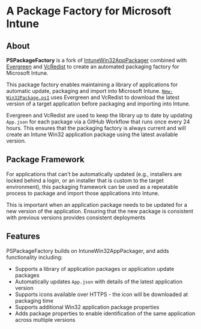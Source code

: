 # A Package Factory for Microsoft Intune

## About

**PSPackageFactory** is a fork of [IntuneWin32AppPackager](https://github.com/MSEndpointMgr/IntuneWin32AppPackager) combined with [Evergreen](https://stealthpuppy.com/evergreen) and [VcRedist](https://vcredist.com/) to create an automated packaging factory for Microsoft Intune.

This package factory enables maintaining a library of applications for automatic update, packaging and import into Microsoft Intune. [`New-Win32Package.ps1`](https://github.com/aaronparker/packagefactory/blob/main/New-Win32Package.ps1) uses Evergreen and VcRedist to download the latest version of a target application before packaging and importing into Intune.

Evergreen and VcRedist are used to keep the library up to date by updating `App.json` for each package via a GitHub Workflow that runs once every 24 hours. This ensures that the packaging factory is always current and will create an Intune Win32 application package using the latest available version.

## Package Framework

For applications that can't be automatically updated (e.g., installers are locked behind a login, or an installer that is custom to the target environment), this packaging framework can be used as a repeatable process to package and import those applications into Intune.

This is important when an application package needs to be updated for a new version of the application. Ensuring that the new package is consistent with previous versions provides consistent deployments

## Features

PSPackageFactory builds on IntuneWin32AppPackager, and adds functionality including:

* Supports a library of application packages or application update packages
* Automatically updates `App.json` with details of the latest application version
* Supports icons available over HTTPS - the icon will be downloaded at packaging time
* Supports additional Win32 application package properties
* Adds package properties to enable identification of the same application across multiple versions
